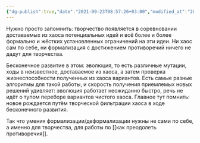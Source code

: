 ```yaml
---
{"dg-publish":true,"date":"2021-09-23T08:57:26+03:00","modified_at":"2022-05-30T19:14:43+03:00","permalink":"/zachem-nuzhno-tvorchestvo/","dgHomeLink":false,"dgPassFrontmatter":true}
---
```



Нужно просто запомнить: творчество появляется в соревновании доставаемых из хаоса потенциальных идей и всё более и более формально и жёстких установленных ограничений на эти идеи. Ни хаос сам по себе, ни формализация с достижением противоречий ничего не дадут для творчества.

Бесконечное развитие в этом: эволюция, то есть различные мутации, ходы в неизвестное, доставаемое из хаоса, а затем проверка жизнеспособности полученных из хаоса вариантов. Есть самые разные алгоритмы для такой работы, и скорость получения приемлемых новых решений удивляет: эволюция работает неожиданно быстро, речь не идёт о тупом переборе вариантов чистого хаоса. Главное тут помнить: новое рождается путём творческой фильтрации хаоса в ходе бесконечного развития.

Так что умения формализации/деформализации нужны не сами по себе, а именно для творчества, для работы по [[как преодолеть противоречия]].
